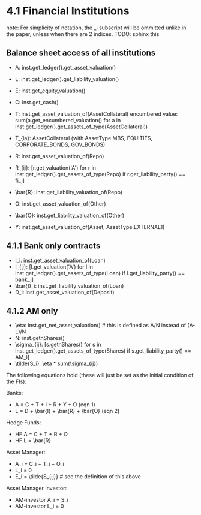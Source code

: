 # 4.1 Financial Institutions

note: For simplicity of notation, the _i subscript will be ommitted unlike in the paper, unless when there are 2 indices.
TODO: sphinx this

## Balance sheet access of all institutions

- A: inst.get_ledger().get_asset_valuation()
- L: inst.get_ledger().get_liability_valuation()
- E: inst.get_equity_valuation()
- C: inst.get_cash()
- T: inst.get_asset_valuation_of(AssetCollateral)
  encumbered value: sum(a.get_encumbered_valuation() for a in inst.get_ledger().get_assets_of_type(AssetCollateral))
- T_{ia}: AssetCollateral (with AssetType MBS, EQUITIES, CORPORATE_BONDS, GOV_BONDS)

- R: inst.get_asset_valuation_of(Repo)
- R_{ij}: [r.get_valuation('A') for r in inst.get_ledger().get_assets_of_type(Repo) if r.get_liability_party() == fi_j]
- \\bar{R}: inst.get_liability_valuation_of(Repo)
- O: inst.get_asset_valuation_of(Other)
- \\bar{O}: inst.get_liability_valuation_of(Other)
- Y: inst.get_asset_valuation_of(Asset, AssetType.EXTERNAL1)

## 4.1.1 Bank only contracts
- I_i: inst.get_asset_valuation_of(Loan)
- I_{ij}: [l.get_valuation('A') for l in inst.get_ledger().get_assets_of_type(Loan) if l.get_liability_party() == bank_j]
- \\bar{I}_i: inst.get_liability_valuation_of(Loan)
- D_i: inst.get_asset_valuation_of(Deposit)

## 4.1.2 AM only
- \\eta: inst.get_net_asset_valuation()  # this is defined as A/N instead of (A-L)/N
- N: inst.getnShares()
- \\sigma_{ij}: [s.getnShares() for s in inst.get_ledger().get_assets_of_type(Shares) if s.get_liability_party() == AM_i]
- \\tilde{S_i}: \\eta * sum(\\sigma_{ij})

The following equations hold (these will just be set as the initial condition of the FIs):

Banks:
- A = C + T + I + R + Y + O (eqn 1)
- L = D + \\bar{I} + \\bar{R} + \\bar{O} (eqn 2)

Hedge Funds:
- HF A = C + T + R + O
- HF L = \\bar{R}

Asset Manager:
- A_i = C_i + T_i + O_i
- L_i = 0
- E_i = \\tilde{S_{ij}}  # see the definition of this above

Asset Manager Investor:
- AM-investor A_i = S_i
- AM-investor L_i = 0

